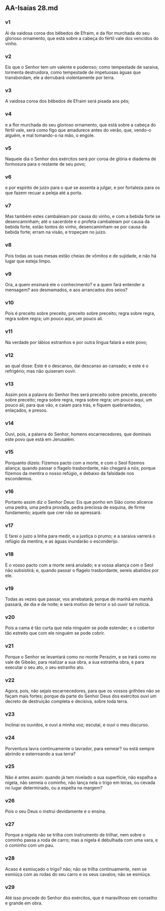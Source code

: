 ## AA-Isaías 28.md
### v1
 Ai da vaidosa coroa dos bêbedos de Efraim, e da flor murchada do seu glorioso ornamento, que está sobre a cabeça do fértil vale dos vencidos do vinho.
### v2
 Eis que o Senhor tem um valente e poderoso; como tempestade de saraiva, tormenta destruidora, como tempestade de impetuosas águas que transbordam, ele a derrubará violentamente por terra.
### v3
 A vaidosa coroa dos bêbedos de Efraim será pisada aos pés;
### v4
 e a flor murchada do seu glorioso ornamento, que está sobre a cabeça do fértil vale, será como figo que amadurece antes do verão, que, vendo-o alguém, e mal tomando-o na mão, o engole.
### v5
 Naquele dia o Senhor dos exércitos será por coroa de glória e diadema de formosura para o restante de seu povo;
### v6
 e por espírito de juízo para o que se assenta a julgar, e por fortaleza para os que fazem recuar a peleja até a porta.
### v7
 Mas também estes cambaleiam por causa do vinho, e com a bebida forte se desencaminham; até o sacerdote e o profeta cambaleiam por causa da bebida forte, estão tontos do vinho, desencaminham-se por causa da bebida forte; erram na visão, e tropeçam no juizo.
### v8
 Pois todas as suas mesas estão cheias de vômitos e de sujidade, e não há lugar que esteja limpo.
### v9
 Ora, a quem ensinará ele o conhecimento? e a quem fará entender a mensagem? aos desmamados, e aos arrancados dos seios?
### v10
 Pois é preceito sobre preceito, preceito sobre preceito; regra sobre regra, regra sobre regra; um pouco aqui, um pouco ali.
### v11
 Na verdade por lábios estranhos e por outra língua falará a este povo;
### v12
 ao qual disse: Este é o descanso, dai descanso ao cansado; e este é o refrigério; mas não quiseram ouvir.
### v13
 Assim pois a palavra do Senhor lhes será preceito sobre preceito, preceito sobre preceito; regra sobre regra, regra sobre regra; um pouco aqui, um pouco ali; para que vão, e caiam para trás, e fiquem quebrantados, enlaçados, e presos.
### v14
 Ouvi, pois, a palavra do Senhor, homens escarnecedores, que dominais este povo que está em Jerusalém.
### v15
 Porquanto dizeis: Fizemos pacto com a morte, e com o Seol fizemos aliança; quando passar o flagelo trasbordante, não chegará a nós; porque fizemos da mentira o nosso refúgio, e debaixo da falsidade nos escondemos.
### v16
 Portanto assim diz o Senhor Deus: Eis que ponho em Sião como alicerce uma pedra, uma pedra provada, pedra preciosa de esquina, de firme fundamento; aquele que crer não se apressará.
### v17
 E farei o juízo a linha para medir, e a justiça o prumo; e a saraiva varrerá o refúgio da mentira, e as águas inundarão o esconderijo.
### v18
 E o vosso pacto com a morte será anulado; e a vossa aliança com o Seol não subsistirá; e, quando passar o flagelo trasbordante, sereis abatidos por ele.
### v19
 Todas as vezes que passar, vos arrebatará; porque de manhã em manhã passará, de dia e de noite; e será motivo de terror o só ouvir tal notícia.
### v20
 Pois a cama é tão curta que nela ninguém se pode estender; e o cobertor tão estreito que com ele ninguém se pode cobrir.
### v21
 Porque o Senhor se levantará como no monte Perazim, e se irará como no vale de Gibeão, para realizar a sua obra, a sua estranha obra, e para executar o seu ato, o seu estranho ato.
### v22
 Agora, pois, não sejais escarnecedores, para que os vossos grilhões não se façam mais fortes; porque da parte do Senhor Deus dos exércitos ouvi um decreto de destruição completa e decisiva, sobre toda terra.
### v23
 Inclinai os ouvidos, e ouvi a minha voz; escutai, e ouvi o meu discurso.
### v24
 Porventura lavra continuamente o lavrador, para semear? ou está sempre abrindo e esterroando a sua terra?
### v25
 Não é antes assim: quando já tem nivelado a sua superfície, não espalha a nigela, não semeia o cominho, não lança nela o trigo em leiras, ou cevada no lugar determinado, ou a espelta na margem?
### v26
 Pois o seu Deus o instrui devidamente e o ensina.
### v27
 Porque a nigela não se trilha com instrumento de trilhar, nem sobre o cominho passa a roda de carro; mas a nigela é debulhada com uma vara, e o cominho com um pau.
### v28
 Acaso é esmiuçado o trigo? não; não se trilha continuamente, nem se esmiúça com as rodas do seu carro e os seus cavalos; não se esmiúça.
### v29
 Até isso procede do Senhor dos exércitos, que é maravilhoso em conselho e grande em obra.
